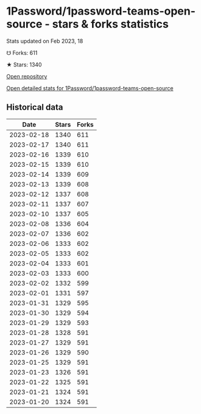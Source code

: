 # 1Password/1password-teams-open-source - stars & forks statistics

Stats updated on Feb 2023, 18

☋ Forks: 611

★ Stars: 1340

[Open repository](https://github.com/1Password/1password-teams-open-source)

[Open detailed stats for 1Password/1password-teams-open-source](https://reviewgithub.com/rep/1Password/1password-teams-open-source)

## Historical data
| Date | Stars | Forks |
|------|-------|-------|
| 2023-02-18 | 1340 | 611 | 
| 2023-02-17 | 1340 | 611 | 
| 2023-02-16 | 1339 | 610 | 
| 2023-02-15 | 1339 | 610 | 
| 2023-02-14 | 1339 | 609 | 
| 2023-02-13 | 1339 | 608 | 
| 2023-02-12 | 1337 | 608 | 
| 2023-02-11 | 1337 | 607 | 
| 2023-02-10 | 1337 | 605 | 
| 2023-02-08 | 1336 | 604 | 
| 2023-02-07 | 1336 | 602 | 
| 2023-02-06 | 1333 | 602 | 
| 2023-02-05 | 1333 | 602 | 
| 2023-02-04 | 1333 | 601 | 
| 2023-02-03 | 1333 | 600 | 
| 2023-02-02 | 1332 | 599 | 
| 2023-02-01 | 1331 | 597 | 
| 2023-01-31 | 1329 | 595 | 
| 2023-01-30 | 1329 | 594 | 
| 2023-01-29 | 1329 | 593 | 
| 2023-01-28 | 1328 | 591 | 
| 2023-01-27 | 1329 | 591 | 
| 2023-01-26 | 1329 | 590 | 
| 2023-01-25 | 1329 | 591 | 
| 2023-01-23 | 1326 | 591 | 
| 2023-01-22 | 1325 | 591 | 
| 2023-01-21 | 1324 | 591 | 
| 2023-01-20 | 1324 | 591 | 

